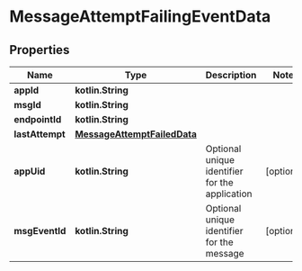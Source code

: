 
# MessageAttemptFailingEventData

## Properties
Name | Type | Description | Notes
------------ | ------------- | ------------- | -------------
**appId** | **kotlin.String** |  | 
**msgId** | **kotlin.String** |  | 
**endpointId** | **kotlin.String** |  | 
**lastAttempt** | [**MessageAttemptFailedData**](MessageAttemptFailedData.md) |  | 
**appUid** | **kotlin.String** | Optional unique identifier for the application |  [optional]
**msgEventId** | **kotlin.String** | Optional unique identifier for the message |  [optional]



